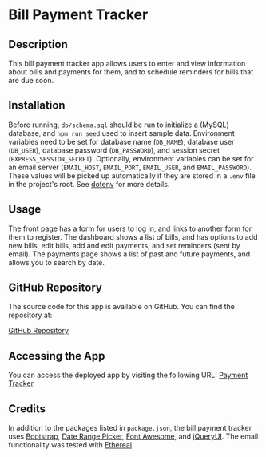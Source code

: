 # Bill Payment Tracker

## Description
This bill payment tracker app allows users to enter and view information about bills and payments for them, and to schedule reminders for bills that are due soon.

## Installation
Before running, `db/schema.sql` should be run to initialize a (MySQL) database, and `npm run seed` used to insert sample data.  Environment variables need to be set for database name (`DB_NAME`), database user (`DB_USER`), database password (`DB_PASSWORD`), and session secret (`EXPRESS_SESSION_SECRET`).  Optionally, environment variables can be set for an email server (`EMAIL_HOST`, `EMAIL_PORT`, `EMAIL_USER`, and `EMAIL_PASSWORD`).  These values will be picked up automatically if they are stored in a `.env` file in the project's root.  See [dotenv](https://www.npmjs.com/package/dotenv) for more details.

## Usage
The front page has a form for users to log in, and links to another form for them to register.  The dashboard shows a list of bills, and has options to add new bills, edit bills, add and edit payments, and set reminders (sent by email).  The payments page shows a list of past and future payments, and allows you to search by date.

## GitHub Repository
The source code for this app is available on GitHub. You can find the repository at:

[GitHub Repository](https://github.com/s2robertson/bill-payment-tracker)

## Accessing the App
You can access the deployed app by visiting the following URL:
[Payment Tracker](https://s2robertson-payment-tracker-2c1497a835bb.herokuapp.com/)


## Credits
In addition to the packages listed in `package.json`, the bill payment tracker uses [Bootstrap](https://getbootstrap.com/), [Date Range Picker](https://www.npmjs.com/package/daterangepicker), [Font Awesome](https://fontawesome.com/), and [jQueryUI](https://jqueryui.com/).  The email functionality was tested with [Ethereal](https://ethereal.email/).